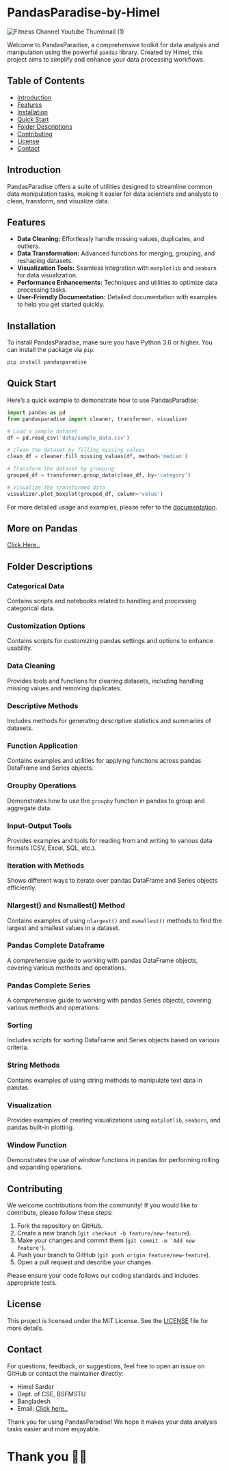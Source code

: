 # PandasParadise-by-Himel
![Fitness Channel Youtube Thumbnail (1)](https://github.com/Himel-Sarder/PandasParadise-by-Himel/assets/143216886/a409eb3d-2b21-4115-ab37-041844e82df9)

Welcome to PandasParadise, a comprehensive toolkit for data analysis and manipulation using the powerful `pandas` library. Created by Himel, this project aims to simplify and enhance your data processing workflows.

## Table of Contents

- [Introduction](#introduction)
- [Features](#features)
- [Installation](#installation)
- [Quick Start](#quick-start)
- [Folder Descriptions](#folder-descriptions)
- [Contributing](#contributing)
- [License](#license)
- [Contact](#contact)

## Introduction

PandasParadise offers a suite of utilities designed to streamline common data manipulation tasks, making it easier for data scientists and analysts to clean, transform, and visualize data.

## Features

- **Data Cleaning:** Effortlessly handle missing values, duplicates, and outliers.
- **Data Transformation:** Advanced functions for merging, grouping, and reshaping datasets.
- **Visualization Tools:** Seamless integration with `matplotlib` and `seaborn` for data visualization.
- **Performance Enhancements:** Techniques and utilities to optimize data processing tasks.
- **User-Friendly Documentation:** Detailed documentation with examples to help you get started quickly.

## Installation

To install PandasParadise, make sure you have Python 3.6 or higher. You can install the package via `pip`:

```bash
pip install pandasparadise
```

## Quick Start

Here’s a quick example to demonstrate how to use PandasParadise:

```python
import pandas as pd
from pandasparadise import cleaner, transformer, visualizer

# Load a sample dataset
df = pd.read_csv('data/sample_data.csv')

# Clean the dataset by filling missing values
clean_df = cleaner.fill_missing_values(df, method='median')

# Transform the dataset by grouping
grouped_df = transformer.group_data(clean_df, by='category')

# Visualize the transformed data
visualizer.plot_boxplot(grouped_df, column='value')
```

For more detailed usage and examples, please refer to the [documentation](https://pandas.pydata.org/).
## More on Pandas    
[Click Here..](https://www.datacamp.com/tutorial/pandas)   

## Folder Descriptions

### Categorical Data
Contains scripts and notebooks related to handling and processing categorical data.

### Customization Options
Contains scripts for customizing pandas settings and options to enhance usability.

### Data Cleaning
Provides tools and functions for cleaning datasets, including handling missing values and removing duplicates.

### Descriptive Methods
Includes methods for generating descriptive statistics and summaries of datasets.

### Function Application
Contains examples and utilities for applying functions across pandas DataFrame and Series objects.

### Groupby Operations
Demonstrates how to use the `groupby` function in pandas to group and aggregate data.

### Input-Output Tools
Provides examples and tools for reading from and writing to various data formats (CSV, Excel, SQL, etc.).

### Iteration with Methods
Shows different ways to iterate over pandas DataFrame and Series objects efficiently.

### Nlargest() and Nsmallest() Method
Contains examples of using `nlargest()` and `nsmallest()` methods to find the largest and smallest values in a dataset.

### Pandas Complete Dataframe
A comprehensive guide to working with pandas DataFrame objects, covering various methods and operations.

### Pandas Complete Series
A comprehensive guide to working with pandas Series objects, covering various methods and operations.

### Sorting
Includes scripts for sorting DataFrame and Series objects based on various criteria.

### String Methods
Contains examples of using string methods to manipulate text data in pandas.

### Visualization
Provides examples of creating visualizations using `matplotlib`, `seaborn`, and pandas built-in plotting.

### Window Function
Demonstrates the use of window functions in pandas for performing rolling and expanding operations.

## Contributing

We welcome contributions from the community! If you would like to contribute, please follow these steps:

1. Fork the repository on GitHub.
2. Create a new branch (`git checkout -b feature/new-feature`).
3. Make your changes and commit them (`git commit -m 'Add new feature'`).
4. Push your branch to GitHub (`git push origin feature/new-feature`).
5. Open a pull request and describe your changes.

Please ensure your code follows our coding standards and includes appropriate tests.

## License

This project is licensed under the MIT License. See the [LICENSE](LICENSE) file for more details.

## Contact

For questions, feedback, or suggestions, feel free to open an issue on GitHub or contact the maintainer directly:

- Himel Sarder
- Dept. of CSE, BSFMSTU
- Bangladesh 
- Email: [Click here..](mailto:info.himelcse@gmail.com)

Thank you for using PandasParadise! We hope it makes your data analysis tasks easier and more enjoyable.

# Thank you 💜✨
